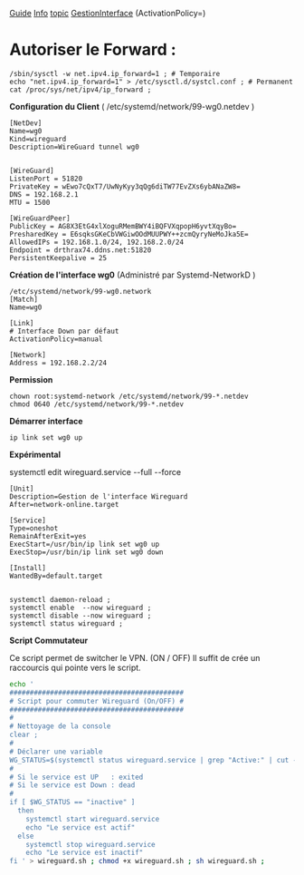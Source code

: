 [Guide](https://www.freedesktop.org/software/systemd/man/systemd.network.html)
[Info](https://github.com/systemd/systemd/blob/a2088fd025deb90839c909829e27eece40f7fce4/NEWS)
[topic](https://qastack.fr/server/753977/how-to-properly-permanent-enable-ip-forwarding-in-linux-with-systemd)
[GestionInterface](https://man.archlinux.org/man/systemd.network.5) (ActivationPolicy=)

# Autoriser le Forward :
```
/sbin/sysctl -w net.ipv4.ip_forward=1 ; # Temporaire 
echo "net.ipv4.ip_forward=1" > /etc/sysctl.d/systcl.conf ; # Permanent
cat /proc/sys/net/ipv4/ip_forward ; 
```


**Configuration du Client** ( /etc/systemd/network/99-wg0.netdev )
```
[NetDev]
Name=wg0
Kind=wireguard
Description=WireGuard tunnel wg0


[WireGuard]
ListenPort = 51820
PrivateKey = wEwo7cQxT7/UwNyKyy3qQg6diTW77EvZXs6ybANaZW8=
DNS = 192.168.2.1
MTU = 1500

[WireGuardPeer]
PublicKey = AG8X3EtG4xlXoguRMemBWY4iBQFVXqpopH6yvtXqyBo=
PresharedKey = E6sqksGKeCbVWGiwOOdMUUPWY++zcmQyryNeMoJka5E=
AllowedIPs = 192.168.1.0/24, 192.168.2.0/24
Endpoint = drthrax74.ddns.net:51820
PersistentKeepalive = 25
```


**Création de l'interface wg0** (Administré par Systemd-NetworkD )
```
/etc/systemd/network/99-wg0.network
[Match]
Name=wg0

[Link]
# Interface Down par défaut
ActivationPolicy=manual

[Network]
Address = 192.168.2.2/24
```

**Permission**
```
chown root:systemd-network /etc/systemd/network/99-*.netdev
chmod 0640 /etc/systemd/network/99-*.netdev
```

**Démarrer interface**
```
ip link set wg0 up
```


**Expérimental**

systemctl edit wireguard.service --full --force

```
[Unit]
Description=Gestion de l'interface Wireguard
After=network-online.target

[Service]
Type=oneshot
RemainAfterExit=yes
ExecStart=/usr/bin/ip link set wg0 up
ExecStop=/usr/bin/ip link set wg0 down

[Install]
WantedBy=default.target


systemctl daemon-reload ;
systemctl enable  --now wireguard ;
systemctl disable --now wireguard ;
systemctl status wireguard ;
```


**Script Commutateur**

Ce script permet de switcher le VPN. (ON / OFF)
Il suffit de crée un raccourcis qui pointe vers le script.

````bash
echo '
###########################################
# Script pour commuter Wireguard (On/OFF) #
###########################################
#
# Nettoyage de la console
clear ;
#
# Déclarer une variable
WG_STATUS=$(systemctl status wireguard.service | grep "Active:" | cut -c14-50 | cut -d "(" -f 1)
#
# Si le service est UP   : exited
# Si le service est Down : dead
#
if [ $WG_STATUS == "inactive" ]
  then
    systemctl start wireguard.service 
    echo "Le service est actif"
  else
    systemctl stop wireguard.service
    echo "Le service est inactif"
fi ' > wireguard.sh ; chmod +x wireguard.sh ; sh wireguard.sh ;
````
